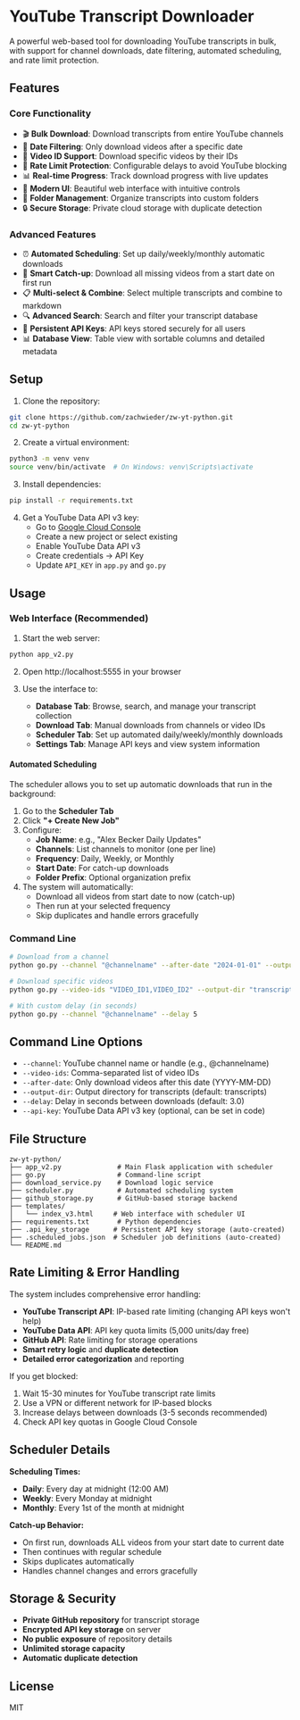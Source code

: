 # YouTube Transcript Downloader

A powerful web-based tool for downloading YouTube transcripts in bulk, with support for channel downloads, date filtering, automated scheduling, and rate limit protection.

## Features

### Core Functionality
- 🎬 **Bulk Download**: Download transcripts from entire YouTube channels
- 📅 **Date Filtering**: Only download videos after a specific date
- 🎯 **Video ID Support**: Download specific videos by their IDs
- 🚦 **Rate Limit Protection**: Configurable delays to avoid YouTube blocking
- 📊 **Real-time Progress**: Track download progress with live updates
- 🎨 **Modern UI**: Beautiful web interface with intuitive controls
- 📁 **Folder Management**: Organize transcripts into custom folders
- 🔒 **Secure Storage**: Private cloud storage with duplicate detection

### Advanced Features
- ⏰ **Automated Scheduling**: Set up daily/weekly/monthly automatic downloads
- 🚀 **Smart Catch-up**: Download all missing videos from a start date on first run
- 📋 **Multi-select & Combine**: Select multiple transcripts and combine to markdown
- 🔍 **Advanced Search**: Search and filter your transcript database
- 🔑 **Persistent API Keys**: API keys stored securely for all users
- 📊 **Database View**: Table view with sortable columns and detailed metadata

## Setup

1. Clone the repository:
```bash
git clone https://github.com/zachwieder/zw-yt-python.git
cd zw-yt-python
```

2. Create a virtual environment:
```bash
python3 -m venv venv
source venv/bin/activate  # On Windows: venv\Scripts\activate
```

3. Install dependencies:
```bash
pip install -r requirements.txt
```

4. Get a YouTube Data API v3 key:
   - Go to [Google Cloud Console](https://console.cloud.google.com/)
   - Create a new project or select existing
   - Enable YouTube Data API v3
   - Create credentials → API Key
   - Update `API_KEY` in `app.py` and `go.py`

## Usage

### Web Interface (Recommended)

1. Start the web server:
```bash
python app_v2.py
```

2. Open http://localhost:5555 in your browser

3. Use the interface to:
   - **Database Tab**: Browse, search, and manage your transcript collection
   - **Download Tab**: Manual downloads from channels or video IDs
   - **Scheduler Tab**: Set up automated daily/weekly/monthly downloads
   - **Settings Tab**: Manage API keys and view system information

#### Automated Scheduling

The scheduler allows you to set up automatic downloads that run in the background:

1. Go to the **Scheduler Tab**
2. Click **"+ Create New Job"**
3. Configure:
   - **Job Name**: e.g., "Alex Becker Daily Updates"
   - **Channels**: List channels to monitor (one per line)
   - **Frequency**: Daily, Weekly, or Monthly
   - **Start Date**: For catch-up downloads
   - **Folder Prefix**: Optional organization prefix
4. The system will automatically:
   - Download all videos from start date to now (catch-up)
   - Then run at your selected frequency
   - Skip duplicates and handle errors gracefully

### Command Line

```bash
# Download from a channel
python go.py --channel "@channelname" --after-date "2024-01-01" --output-dir "transcripts/channel"

# Download specific videos
python go.py --video-ids "VIDEO_ID1,VIDEO_ID2" --output-dir "transcripts"

# With custom delay (in seconds)
python go.py --channel "@channelname" --delay 5
```

## Command Line Options

- `--channel`: YouTube channel name or handle (e.g., @channelname)
- `--video-ids`: Comma-separated list of video IDs
- `--after-date`: Only download videos after this date (YYYY-MM-DD)
- `--output-dir`: Output directory for transcripts (default: transcripts)
- `--delay`: Delay in seconds between downloads (default: 3.0)
- `--api-key`: YouTube Data API v3 key (optional, can be set in code)

## File Structure

```
zw-yt-python/
├── app_v2.py              # Main Flask application with scheduler
├── go.py                  # Command-line script  
├── download_service.py    # Download logic service
├── scheduler.py           # Automated scheduling system
├── github_storage.py      # GitHub-based storage backend
├── templates/
│   └── index_v3.html     # Web interface with scheduler UI
├── requirements.txt       # Python dependencies
├── .api_key_storage      # Persistent API key storage (auto-created)
├── .scheduled_jobs.json  # Scheduler job definitions (auto-created)
└── README.md
```

## Rate Limiting & Error Handling

The system includes comprehensive error handling:
- **YouTube Transcript API**: IP-based rate limiting (changing API keys won't help)
- **YouTube Data API**: API key quota limits (5,000 units/day free)
- **GitHub API**: Rate limiting for storage operations
- **Smart retry logic** and **duplicate detection**
- **Detailed error categorization** and reporting

If you get blocked:
1. Wait 15-30 minutes for YouTube transcript rate limits
2. Use a VPN or different network for IP-based blocks  
3. Increase delays between downloads (3-5 seconds recommended)
4. Check API key quotas in Google Cloud Console

## Scheduler Details

**Scheduling Times:**
- **Daily**: Every day at midnight (12:00 AM)
- **Weekly**: Every Monday at midnight
- **Monthly**: Every 1st of the month at midnight

**Catch-up Behavior:**
- On first run, downloads ALL videos from your start date to current date
- Then continues with regular schedule
- Skips duplicates automatically
- Handles channel changes and errors gracefully

## Storage & Security

- **Private GitHub repository** for transcript storage
- **Encrypted API key storage** on server
- **No public exposure** of repository details
- **Unlimited storage capacity**
- **Automatic duplicate detection**

## License

MIT